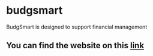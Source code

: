 # budgsmart
BudgSmart is designed to support financial management

## You can find the website on this [link](https://titouangragnic.github.io/budgsmart/)